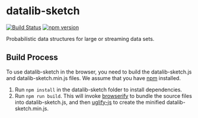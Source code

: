 # datalib-sketch

[![Build Status](https://travis-ci.org/vega/datalib-sketch.svg?branch=master)](https://travis-ci.org/vega/datalib-sketch)
[![npm version](https://img.shields.io/npm/v/datalib-sketch.svg)](https://www.npmjs.com/package/datalib-sketch)

Probabilistic data structures for large or streaming data sets.

## Build Process

To use datalib-sketch in the browser, you need to build the datalib-sketch.js and datalib-sketch.min.js files. We assume that you have [npm](https://www.npmjs.com/) installed.

1. Run `npm install` in the datalib-sketch folder to install dependencies.
2. Run `npm run build`. This will invoke [browserify](http://browserify.org/) to bundle the source files into datalib-sketch.js, and then [uglify-js](http://lisperator.net/uglifyjs/) to create the minified datalib-sketch.min.js.

